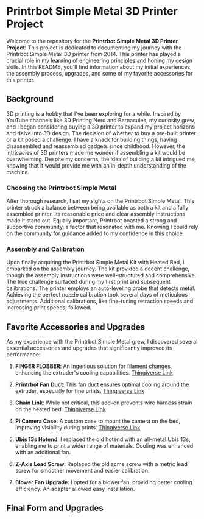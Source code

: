 # Printrbot Simple Metal 3D Printer Project

Welcome to the repository for the **Printrbot Simple Metal 3D Printer Project**! This project is dedicated to documenting my journey with the Printrbot Simple Metal 3D printer from 2014. This printer has played a crucial role in my learning of engineering principles and honing my design skills. In this README, you'll find information about my initial experiences, the assembly process, upgrades, and some of my favorite accessories for this printer.

## Background

3D printing is a hobby that I've been exploring for a while. Inspired by YouTube channels like 3D Printing Nerd and Barnacules, my curiosity grew, and I began considering buying a 3D printer to expand my project horizons and delve into 3D design. The decision of whether to buy a pre-built printer or a kit posed a challenge. I have a knack for building things, having disassembled and reassembled gadgets since childhood. However, the intricacies of 3D printers made me wonder if assembling a kit would be overwhelming. Despite my concerns, the idea of building a kit intrigued me, knowing that it would provide me with an in-depth understanding of the machine.

### Choosing the Printrbot Simple Metal

After thorough research, I set my sights on the Printrbot Simple Metal. This printer struck a balance between being available as both a kit and a fully assembled printer. Its reasonable price and clear assembly instructions made it stand out. Equally important, Printrbot boasted a strong and supportive community, a factor that resonated with me. Knowing I could rely on the community for guidance added to my confidence in this choice.

### Assembly and Calibration

Upon finally acquiring the Printrbot Simple Metal Kit with Heated Bed, I embarked on the assembly journey. The kit provided a decent challenge, though the assembly instructions were well-structured and comprehensive. The true challenge surfaced during my first print and subsequent calibrations. The printer employs an auto-leveling probe that detects metal. Achieving the perfect nozzle calibration took several days of meticulous adjustments. Additional calibrations, like fine-tuning retraction speeds and increasing print speeds, followed.

## Favorite Accessories and Upgrades

As my experience with the Printrbot Simple Metal grew, I discovered several essential accessories and upgrades that significantly improved its performance:

1. **FINGER FLOBBER**: An ingenious solution for filament changes, enhancing the extruder's cooling capabilities. [Thingiverse Link](http://www.thingiverse.com/thing:446480)

2. **Printrbot Fan Duct**: This fan duct ensures optimal cooling around the extruder, especially for fine prints. [Thingiverse Link](http://www.thingiverse.com/thing:356001)

3. **Chain Link**: While not critical, this add-on prevents wire harness strain on the heated bed. [Thingiverse Link](http://www.thingiverse.com/thing:1060522)

4. **Pi Camera Case**: A custom case to mount the camera on the bed, improving visibility during prints. [Thingiverse Link](http://www.thingiverse.com/thing:673133)

5. **Ubis 13s Hotend**: I replaced the old hotend with an all-metal Ubis 13s, enabling me to print a wider range of materials. Cooling was enhanced with an additional fan.

6. **Z-Axis Lead Screw**: Replaced the old acme screw with a metric lead screw for smoother movement and easier calibration.

7. **Blower Fan Upgrade**: I opted for a blower fan, providing better cooling efficiency. An adapter allowed easy installation.

## Final Form and Upgrades


